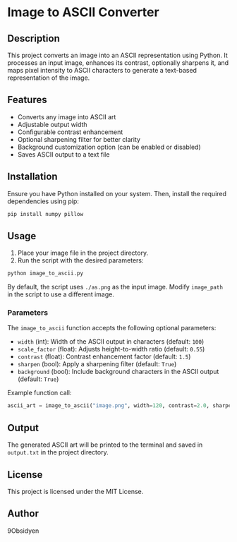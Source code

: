 # Image to ASCII Converter

## Description
This project converts an image into an ASCII representation using Python. It processes an input image, enhances its contrast, optionally sharpens it, and maps pixel intensity to ASCII characters to generate a text-based representation of the image.

## Features
- Converts any image into ASCII art
- Adjustable output width
- Configurable contrast enhancement
- Optional sharpening filter for better clarity
- Background customization option (can be enabled or disabled)
- Saves ASCII output to a text file

## Installation

Ensure you have Python installed on your system. Then, install the required dependencies using pip:

```sh
pip install numpy pillow
```

## Usage

1. Place your image file in the project directory.
2. Run the script with the desired parameters:

```sh
python image_to_ascii.py
```

By default, the script uses `./as.png` as the input image. Modify `image_path` in the script to use a different image.

### Parameters
The `image_to_ascii` function accepts the following optional parameters:
- `width` (int): Width of the ASCII output in characters (default: `100`)
- `scale_factor` (float): Adjusts height-to-width ratio (default: `0.55`)
- `contrast` (float): Contrast enhancement factor (default: `1.5`)
- `sharpen` (bool): Apply a sharpening filter (default: `True`)
- `background` (bool): Include background characters in the ASCII output (default: `True`)

Example function call:

```python
ascii_art = image_to_ascii("image.png", width=120, contrast=2.0, sharpen=False, background=False)
```

## Output
The generated ASCII art will be printed to the terminal and saved in `output.txt` in the project directory.

## License
This project is licensed under the MIT License.

## Author
9Obsidyen
